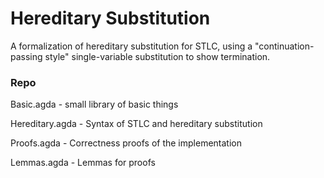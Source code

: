 # Hereditary Substitution
A formalization of hereditary substitution for STLC, using a "continuation-passing style" single-variable substitution to show termination.

### Repo
Basic.agda - small library of basic things

Hereditary.agda - Syntax of STLC and hereditary substitution

Proofs.agda - Correctness proofs of the implementation

Lemmas.agda - Lemmas for proofs
